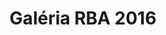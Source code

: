 ---
layout: post
title: Galéria RBA 2016
categories: gallery
link: https://goo.gl/photos/vCHpTGyKAdtMESwC7
front_img: https://lh3.googleusercontent.com/mp3N6S6KlF2MY2nVLSC0UQ0Fgw78ifcoaconIMLdZlezxTmIl-qy3E75lrzzs-OlTZi-_R-MKWQ5Y8rNaSmFIAiK2asIqK37Y1wigmenW9qfgtwDqkCjaCbHVk4ZHUftVmCSmyIcPkz_Jr668dnkoKB3YtxDzzAbfxG8bK-_bRspsh004KJNdSrLG2M7MlPn9PtpTOPoOqmfm6RH-d69aV-wHQdt-N3nLy-odztqhjMsoghFS1Rxv-peNQWOJoU9KhVyglayjF1-oT5-oagDv-Tvdxs1j2tBgLCmgDTY4DKsDzki27VJDsa9J-DighDnMs8jtgDb4ht4qERGUkjJ80diUd4yJbHzCwHpcrb3IAIFBayjDDSDbf-4G9Xag7Y-vFmbg8H4cChFJ0CDp9tUVep2spmn5hMIKlZz7Z6qwRrmKArhuE63AKC66ikYx9wZPZ2kEUkod309brRSdbNXXgW81JGYe_wFdbhsGcN66KjSRS51JIVYszwIh0qiQVud2ydxGEeAGv8341rPs7X833waczfUfK7leu2bDAhBa5RJ6mkM1JyB_V92h0SUEpU3qBxXtExR6j-vHdzLfjic8LgDJ4H80kuqkhNNQ4vyRSffOXGEPgOmxr4MLAor15kvrY62DfktOdGdsHi-8ji67_xe5EW03aaracb9FBMOGFI1es9MVPEmxzJqwpQLKbCJOeK3k6hYED_wPxNqDA=w1444-h963-no
---